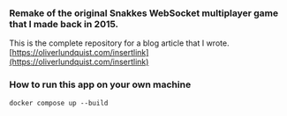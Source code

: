 ### Remake of the original Snakkes WebSocket multiplayer game that I made back in 2015.
This is the complete repository for a blog article that I wrote.
[https://oliverlundquist.com/insertlink](https://oliverlundquist.com/insertlink)

### How to run this app on your own machine
```
docker compose up --build
```

